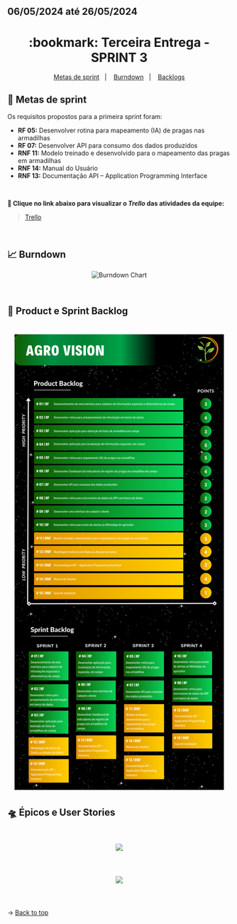 ## 06/05/2024 até 26/05/2024

<span id="top">

<h1 align="center">:bookmark: Terceira Entrega - SPRINT 3</h1>

<p align="center">
     <a href="#goals">Metas de sprint</a> &nbsp |&nbsp &nbsp
     <a href="#burndown">Burndown</a> &nbsp |&nbsp &nbsp
     <a href="#backlogs">Backlogs</a>
</p>

<span id="goals">
    
## :dart: Metas de sprint
Os requisitos propostos para a primeira sprint foram:
- **RF 05:** Desenvolver rotina para mapeamento (IA) de pragas nas armadilhas
- **RF 07:** Desenvolver API para consumo dos dados produzidos
- **RNF 11:** Modelo treinado e desenvolvido para o mapeamento das pragas em armadilhas
- **RNF 14:** Manual do Usuário
- **RNF 13:** Documentação API – Application Programming Interface
    
<br>

**:link: Clique no link abaixo para visualizar o *Trello* das atividades da equipe:**
> [Trello](https://trello.com/b/QyOUlOmO/visiona-agro-vision)

<br>

<span id="burndown">
    
## :chart_with_upwards_trend: Burndown
    
<div align="center">
    
![Burndown Chart](#)

</div>

<br>

<span id="backlogs">

## :crystal_ball: Product e Sprint Backlog

<h1 align="center"> <img src = "https://github.com/AgroVision-Fatec/documentacao/blob/main/doc/imgs/Product%20and%20Sprint%20Backlog.png" /></h1>

## :flying_saucer: Épicos e User Stories

<h1 align="center"> <img src = "https://github.com/AgroVision-Fatec/documentacao/blob/main/doc/imgs/Crit%C3%A9rios%20e%20Epicos.png" /></h1>
<h1 align="center"> <img src = "https://github.com/AgroVision-Fatec/documentacao/blob/main/doc/imgs/Hist%C3%B3rias.png" /></h1>

<br>
  
→ [Back to top](#topo)
